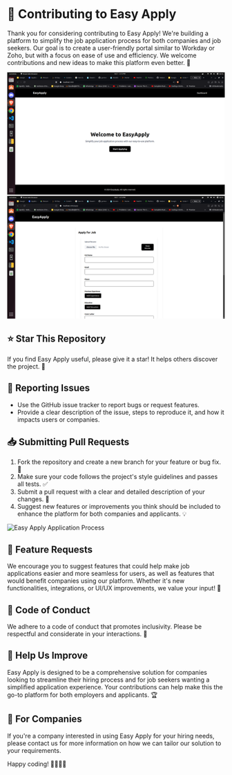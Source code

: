 # 🤝 Contributing to Easy Apply

Thank you for considering contributing to Easy Apply! We're building a platform to simplify the job application process for both companies and job seekers. Our goal is to create a user-friendly portal similar to Workday or Zoho, but with a focus on ease of use and efficiency. We welcome contributions and new ideas to make this platform even better. 🚀

![Easy Apply Dashboard](/public/1.png)
![Apply](/public/2.png)

## ⭐ Star This Repository

If you find Easy Apply useful, please give it a star! It helps others discover the project. 🌟

## 🐛 Reporting Issues

- Use the GitHub issue tracker to report bugs or request features.
- Provide a clear description of the issue, steps to reproduce it, and how it impacts users or companies.

## 📥 Submitting Pull Requests

1. Fork the repository and create a new branch for your feature or bug fix. 🍴
2. Make sure your code follows the project's style guidelines and passes all tests. ✅
3. Submit a pull request with a clear and detailed description of your changes. 📝
4. Suggest new features or improvements you think should be included to enhance the platform for both companies and applicants. 💡

![Easy Apply Application Process](images/easy-apply-application-process.png)

## 🚀 Feature Requests

We encourage you to suggest features that could help make job applications easier and more seamless for users, as well as features that would benefit companies using our platform. Whether it's new functionalities, integrations, or UI/UX improvements, we value your input! 🎨

## 📜 Code of Conduct

We adhere to a code of conduct that promotes inclusivity. Please be respectful and considerate in your interactions. 🤗

## 🔧 Help Us Improve

Easy Apply is designed to be a comprehensive solution for companies looking to streamline their hiring process and for job seekers wanting a simplified application experience. Your contributions can help make this the go-to platform for both employers and applicants. 🏆

## 💼 For Companies

If you're a company interested in using Easy Apply for your hiring needs, please contact us for more information on how we can tailor our solution to your requirements.

Happy coding! 👨‍💻👩‍💻